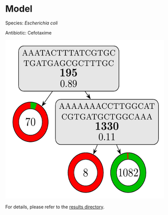 
# Model

Species: *Escherichia coli*

Antibiotic: Cefotaxime

<a href="./model.pdf"><img src="./model.png" width=500 height=500 /></a>

For details, please refer to the [results directory](../../../../../results/cart_b/escherichia%20coli/cefotaxime/repeat_2/).

